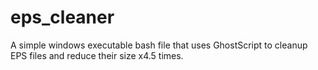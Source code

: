 # eps_cleaner
A simple windows executable bash file that uses GhostScript to cleanup EPS files and reduce their size x4.5 times.
